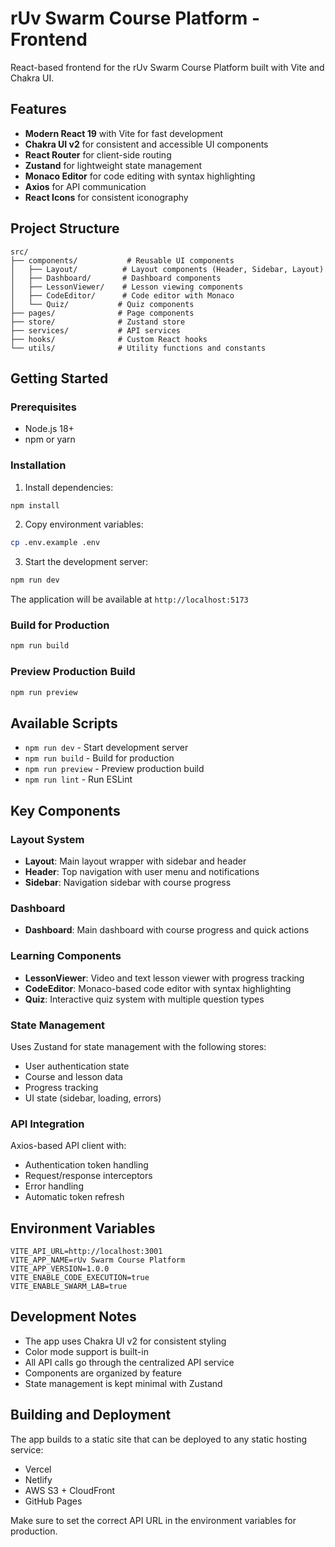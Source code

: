 # rUv Swarm Course Platform - Frontend

React-based frontend for the rUv Swarm Course Platform built with Vite and Chakra UI.

## Features

- **Modern React 19** with Vite for fast development
- **Chakra UI v2** for consistent and accessible UI components
- **React Router** for client-side routing
- **Zustand** for lightweight state management
- **Monaco Editor** for code editing with syntax highlighting
- **Axios** for API communication
- **React Icons** for consistent iconography

## Project Structure

```
src/
├── components/           # Reusable UI components
│   ├── Layout/          # Layout components (Header, Sidebar, Layout)
│   ├── Dashboard/       # Dashboard components
│   ├── LessonViewer/    # Lesson viewing components
│   ├── CodeEditor/      # Code editor with Monaco
│   └── Quiz/           # Quiz components
├── pages/              # Page components
├── store/              # Zustand store
├── services/           # API services
├── hooks/              # Custom React hooks
└── utils/              # Utility functions and constants
```

## Getting Started

### Prerequisites

- Node.js 18+ 
- npm or yarn

### Installation

1. Install dependencies:
```bash
npm install
```

2. Copy environment variables:
```bash
cp .env.example .env
```

3. Start the development server:
```bash
npm run dev
```

The application will be available at `http://localhost:5173`

### Build for Production

```bash
npm run build
```

### Preview Production Build

```bash
npm run preview
```

## Available Scripts

- `npm run dev` - Start development server
- `npm run build` - Build for production
- `npm run preview` - Preview production build
- `npm run lint` - Run ESLint

## Key Components

### Layout System
- **Layout**: Main layout wrapper with sidebar and header
- **Header**: Top navigation with user menu and notifications
- **Sidebar**: Navigation sidebar with course progress

### Dashboard
- **Dashboard**: Main dashboard with course progress and quick actions

### Learning Components
- **LessonViewer**: Video and text lesson viewer with progress tracking
- **CodeEditor**: Monaco-based code editor with syntax highlighting
- **Quiz**: Interactive quiz system with multiple question types

### State Management

Uses Zustand for state management with the following stores:
- User authentication state
- Course and lesson data
- Progress tracking
- UI state (sidebar, loading, errors)

### API Integration

Axios-based API client with:
- Authentication token handling
- Request/response interceptors
- Error handling
- Automatic token refresh

## Environment Variables

```env
VITE_API_URL=http://localhost:3001
VITE_APP_NAME=rUv Swarm Course Platform
VITE_APP_VERSION=1.0.0
VITE_ENABLE_CODE_EXECUTION=true
VITE_ENABLE_SWARM_LAB=true
```

## Development Notes

- The app uses Chakra UI v2 for consistent styling
- Color mode support is built-in
- All API calls go through the centralized API service
- Components are organized by feature
- State management is kept minimal with Zustand

## Building and Deployment

The app builds to a static site that can be deployed to any static hosting service:
- Vercel
- Netlify  
- AWS S3 + CloudFront
- GitHub Pages

Make sure to set the correct API URL in the environment variables for production.
